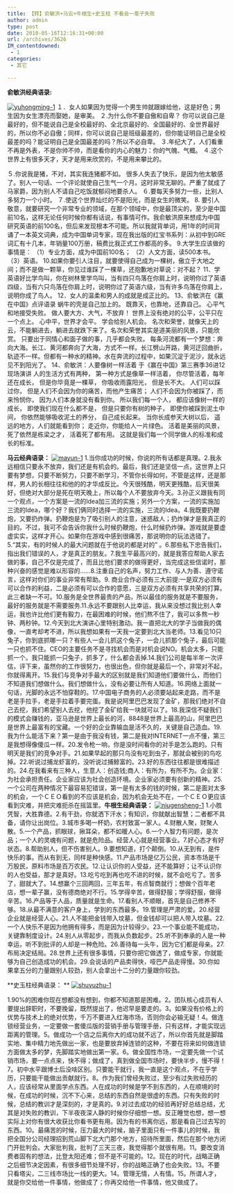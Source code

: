 ```yaml
---
title: 【转】俞敏洪+马云+牛根生+史玉柱 不看会一辈子失败
author: admin
type: post
date: 2010-05-16T12:16:31+00:00
url: /archives/3626
IM_contentdowned:
 - 1
categories:
 - 其它

---
```

**俞敏洪经典语录:**

[![yuhongming-1](http://blog.haohtml.com/wp-content/uploads/2010/05/yuhongming-1.jpg)][1]
１．女人如果因为觉得一个男生帅就跟嫁给他，这是好色；男生因为女生漂亮而娶她，是审美。
２.为什么你不要自傲和自卑？
你可以说自己是最好的，但不能说自己是全校最好的、全北京最好的、全国最好的、全世界最好的，所以你不必自傲；同样，你可以说自己是班级最差的，但你能证明自己是全校最差的吗？能证明自己是全国最差的吗？所以不必自卑。
３.年纪大了，人们看重不再是外表，不是你帅不帅，而是看你的内心的魅力：你的气魄、气概。
４.这个世界上有很多天才，天才是用来欣赏的，不是用来攀比的。


５.你说我是猪，不对，其实我连猪都不如。
很多人失去了快乐，是因为他太敏感了。别人一句话、一个评论就使自己生气一个月。这时非常无聊的。严重了就成了马家爵，因为别人不请自己吃饭就郁闷地要杀人。
６.要每天多努力一些，比别人多努力一个小时。
７.使这个世界灿烂的不是阳光，而是女生的微笑。
8. 要引人敬意，就要研究一个非常专业的领域，在那个领域中，你是最顶尖的，至少是中国前10名，这样无论任何时候你都有话说，有事情可作。我俞敏洪原来想成为中国研究英语的前100名，但后来发现根本不可能。所以我就背单词，用1年的时间背诵了一本英文词典，成为中国单词专家，现在我出版的红宝书系列：从初中到GRE词汇有十几本，年销量100万册，稿费比我正式工作都高的多。
9.大学生应该做的事情是：
（1）专业方面，成为中国前100名；
（2）人文方面，读500本书。
（3）英语。
10.如果你要引人注目，就要使得自己成为一棵树，傲立于大地之间；而不是做一颗草，你见过谁踩了一棵草，还抱歉地对草说：对不起？
11．学英语好比学鸟叫，你在树林里学鸟叫，当有四只鸟落在你肩上时，说明你过了英语四级，当有六只鸟落在你肩上时，说明你过了英语六级，当有许多鸟落在你肩上，说明你成了鸟人。
12．女人的温柔和男人的成就是成正比的。
13、俞敏洪在《赢在中国》点评语录
蜗牛的壳是自己加上的。
既靠天，也靠地，还靠自己。
心平气和地接受失败。
做人要大方、大气，不放弃！
世界上没有绝对的公平，公平只在一个点上。
心中平，世界才会平。
学会给别人机会。
名次和荣誉，就像天上的云，不能躺进去，躺进去就跌下来了。名次和荣誉其实是道美丽的风景，只能欣赏。
只要出于同情心和面子做的事，几乎都会失败。
每条河流都有一个梦想：奔向大海。长江、黄河都奔向了大海，方式不一样。长江劈山开路，黄河迂回曲折，轨迹不一样。但都有一种水的精神。水在奔流的过程中，如果沉淀于泥沙，就永远见不到阳光了。
14、俞敏洪：人要像树一样活着
于《赢在中国》第三赛季36进12现场演讲
人的生活方式有两种，
第一种方式是像草一样活着，
你尽管活着，每年还在成长，
但是你毕竟是一棵草，
你吸收雨露阳光，
但是长不大。
人们可以踩过你，
但是人们不会因为你的痛苦，而他产生痛苦；
人们不会因为你被踩了，而来怜悯你，
因为人们本身就没有看到你。
所以我们每一个人，
都应该像树一样的成长，
即使我们现在什么都不是，
但是只要你有树的种子，
即使你被踩到泥土中间，
你依然能够吸收泥土的养分，
自己成长起来。
当你长成参天大树以后，
遥远的地方，人们就能看到你；
走近你，你能给人一片绿色。
活着是美丽的风景，
死了依然是栋梁之才，
活着死了都有用。
这就是我们每一个同学做人的标准和成长的标准。

**马云经典语录：**
[![mayun-1](http://blog.haohtml.com/wp-content/uploads/2010/05/mayun-1.jpg)][2]
1.当你成功的时候，你说的所有话都是真理。2.我永远相信只要永不放弃，我们还是有机会的。最后，我们还是坚信一点，这世界上只要有梦想，只要不断努力，只要不断学习，不管你长得如何，不管是这样，还是那样，男人的长相往往和他的的才华成反比。今天很残酷，明天更残酷，后天很美好，但绝对大部分是死在明天晚上，所以每个人不要放弃今天。3.孙正义跟我有同一个观点，一个方案是一流的Idea加三流的实施；另外一个方案，一流的实施加三流的Idea，哪个好？我们俩同时选择一流的实施，三流的Idea。4.我既要扔鞭炮，又要扔炸弹。扔鞭炮是为了吸引别人的注意，迷惑敌人；扔炸弹才是我真正的目的。不过，我可不会告诉你我什么时候扔鞭炮，什么时候扔炸弹。游戏就是要虚虚实实，这样才开心。如果你在游戏中感到很痛苦，那说明你的玩法选错了。5.“其实，有的时候人的最大问题就在于他说的都是对的” 。6.那些私下忠告我们，指出我们错误的人，才是真正的朋友。7.我生平最高兴的，就是我答应帮助人家去做的事，自己不仅是完成了，而且比他们要求的做得更好，当完成这些信诺时，那种兴奋的感觉是难以形容的……8.注重自己的名声，努力工作、与人为善、遵守诺言，这样对你们的事业非常有帮助。9. 商业合作必须有三大前提:一是双方必须有可以合作的利益，二是必须有可以合作的意愿，三是双方必须有共享共荣的打算。此三者缺一不可。10.服务是全世界最贵的产品，所以最佳的服务就是不要服务，最好的服务就是不需要服务.11.永远不要跟别人比幸运，我从来没想过我比别人幸运，我也许比他们更有毅力，在最困难的时候，他们熬不住了，我可以多熬一秒钟、两秒钟。12.今天到北大演讲心里特别激动。我一直把北大的学子当做我的偶像，一直考却考不进，所以我想如果有一天我一定要到北大当老师。13.看见10只兔子，你到底抓哪一只？有些人一会儿抓这个兔子，一会儿抓那个兔子，最后可能一只也抓不住。CEO的主要任务不是寻找机会而是对机会说NO。机会太多，只能抓一个。我只能抓一只兔子，抓多了，什么都会丢掉.14.我们公司是每半年一次评估，评下来，虽然你的工作很努力，也很出色，但你就是最后一个，非常对不起，你就得离开。15.我们与竞争对手最大的区别就是我们知道他们要做什么，而他们不知道我们想做什么。我们想做什么，没有必要让所有人知道。16.网络上面就一句话，光脚的永远不怕穿鞋的。17.中国电子商务的人必须要站起来走路，而不是老是手拉手，老是手拉着手要完蛋。我是说阿里巴巴发现了金矿，那我们绝对不自己去挖，我们希望别人去挖，他挖了金矿给我一块就可以了。18.我深信不疑我们的模式会赚钱的，亚马逊是世界上最长的河，8848是世界上最高的山，阿里巴巴是世界上最富有的宝藏。一个好的企业靠输血是活不久的，关键是自己造血。19.我为什么能活下来？第一是由于我没有钱，第二是我对INTERNET一点不懂，第三是我想得像傻瓜一样。20.发令枪一响，你是没时间看你的对手是怎么跑的。只有明天是我们的竞争对手。21.如果早起的那只鸟没有吃到虫子，那就会被别的鸟吃掉。22.听说过捕龙虾富的，没听说过捕鲸富的。23.好的东西往往都是很难描述的。24.在我看来有三种人，生意人：创造钱;商人：有所为，有所不为。企业家：为社会承担责任。企业家应该为社会创造环境。企业家必须要有创新的精神。25.一个公司在两种情况下最容易犯错误，第一是有太多的钱的时候，第二是面对太多的机会，一个ＣＥＯ看到的不应该是机会，因为机会无处不在，一个ＣＥＯ更应该看到灾难，并把灾难扼杀在摇篮里。**牛根生经典语录：**
[![niugensheng-1](http://blog.haohtml.com/wp-content/uploads/2010/05/niugensheng-1.jpg)][3]
1.小胜凭智，大胜靠德。2.有干劲，你就洒下汗水；有知识，你就献出智慧；二者都不具备，请你让出岗位。3.城市多喝一杯奶，农村致富一家人。4.财散人聚，财聚人散。5.一个产品，抓眼球，揪耳朵，都不如暖人心。6.一个人智力有问题，是次品；一个人的灵魂有问题，就是危险品。经营人心就是经营事业。7.好心态才有好状态。8.帮助别人，但不伤害别人。9.要想知道，打个颠倒。10.从无到有，是件快乐的事。而从有到无，同样是种快感。11.产品市场是亿万公民，资本市场是千万股民，原料市场是百万农民。12.让认识你的人受益，还不能算好；让不认识你的人也受益，那才是真好。13.吃亏吃到再也吃不进的时候，就不会吃亏了。苦多了，甜就大了。14.想赢个三回两回，三年五年，有点智商就行；想做个百年老店，想一辈子赢，没有德商绝对不行。15.学得辛苦，做得舒服；学得舒服，做得辛苦。16.产品等于人品，质量就是生命。17.看别人不顺眼，首先是自己修养不够。18.从最不满意的客户身上，学到的东西最多。19.管理是严肃的爱。20.经营企业就是经营人心。21.人不能把金钱带入坟墓，但金钱却可以把人带入坟墓。22.一个人快乐不是因为他拥有得多，而是因为计较得少。23.一个事业能不能成功，关键靠制度设计。24.别人从零起步，而我从负数起步。25.听不到奉承的人是一种幸运，听不到批评的人却是一种危险。26.善待每一头牛，因为它们都是母亲。27.布局决定结局。28.世界上还有很多事情，只要你把它做透了，做成专家，你就能够为自己创造成功的机会。29.会说话的产品卖得快，哑巴产品走得慢。30.你如果拿五分的力量跟别人较劲，别人会拿出十二分的力量跟你较劲。

**史玉柱经典语录：
** [![shuyuzhu-1](http://blog.haohtml.com/wp-content/uploads/2010/05/shuyuzhu-1.jpg)][4]

1.90%的困难你现在想都没有想到，你都不知道那是困难。2。团队核心成员有人要提出辞职时，不要挽留，既然提出了，他迟早是要走的。3。如果没有价格上的优势与技术上的绝对优势，千万不要进入红海市场，否则你会必输无疑！4。做连锁经营业务，一定要做一套傻瓜版的营销手册与管理手册，只有这样，才能实现远距离的管理。5。做成功一个店之后离你大的成功就不远了，所以你首先就是脚踏实地、集中精力地先做出一家，也是要放弃掉连锁的这种，不要在将来如何做连锁方面做太多的梦，先脚踏实地做出第一家。6。做全国性市场，一定要先做一个试销市场，要一点点来，快不得；做成了，真到做全国市场时，要快半步，慢不得！7。初中水平跟博士后没啥区别。只要能干就行，我一直是这个观点，不在乎学历，只要能干能做出贡献就行。8。作为我们曾经失败过，至少有过失败经历的人，应该经常从里面学点东西。人在成功的时候是学不到东西的，人在顺境的时候，在成功的时候，沉不下心来，总结的东西自然是很虚的东西。只有失败的时候，总结的教训才是深刻的，才是真的。9.对过去成功的经验再好好总结总结，尤其是对失败的教训，下半夜夜深人静的时候你仔细想一想。反正睡觉也想，想一想实际上对你有很大收获比你看书更有用。因为有的书离你远，那是看自己过去写的东西。10。最痛苦的时候，压力最大的时候，脑子里面只有一件事儿的时候，我把全国分公司经理招到荒山脚下北大门那个地方，招待所里面，然后在那个地方闭门开批判会。大家批判我，批判了三天三夜，我觉得那个就很有用。11。要改变消费者固有的想法，比登太阳还难；但不是不可能的。12。现在的时代，战略正确之后细节决定因素，有很多细节处理不好，你的战略正确了也会失败。13。不要只看塔尖，二三线市场比一线的更大。14。管理无情，人有情。15。所谓人才，就是你交给他一件事情，他做成了；你再交给他一件事情，他又做成了。

 [1]: http://blog.haohtml.com/wp-content/uploads/2010/05/yuhongming-1.jpg
 [2]: http://blog.haohtml.com/wp-content/uploads/2010/05/mayun-1.jpg
 [3]: http://blog.haohtml.com/wp-content/uploads/2010/05/niugensheng-1.jpg
 [4]: http://blog.haohtml.com/wp-content/uploads/2010/05/shuyuzhu-1.jpg